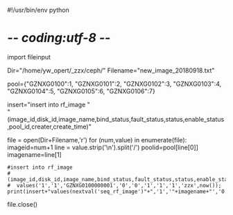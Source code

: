 #!/usr/bin/env python 
# -*- coding:utf-8 -*-

import fileinput

Dir="/home/yw_opert/_zzx/ceph/"
Filename="new_image_20180918.txt"

pool={"GZNXG0100":1, "GZNXG0101":2, "GZNXG0102":3, "GZNXG0103":4, "GZNXG0104":5, "GZNXG0105":6, "GZNXG0106":7}

insert="insert into rf_image " \
       "(image_id,disk_id,image_name,bind_status,fault_status,status,enable_status,pool_id,creater,create_time)"

file = open(Dir+Filename,'r')
for (num,value) in enumerate(file):
    imageid=num+1
    line = value.strip('\n').split('/')
    poolid=pool[line[0]]
    imagename=line[1]

    #insert into rf_image
    # (image_id,disk_id,image_name,bind_status,fault_status,status,enable_status,pool_id,creater,create_time)
    #  values('1','1','GZNXG0100000001','0','0','1','1','1','zzx',now());
    print(insert+"values(nextval('seq_rf_image')"+",'1','"+imagename+"','0','0','1','1','"+str(poolid)+"','zzx',now());")
file.close()
